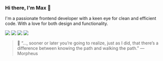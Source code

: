 ### Hi there, I'm Max 🤙

I'm a passionate frontend developer with a keen eye for clean and efficient code.
With a love for both design and functionality.


![](https://img.shields.io/badge/Code-React-informational?style=for-the-badge&logo=react&logoColor=white&color=FDBA74)
![](https://img.shields.io/badge/Code-Typescript-informational?style=for-the-badge&logo=typescript&logoColor=white&color=FDBA74)
![](https://img.shields.io/badge/Code-Jest-informational?style=for-the-badge&logo=jest&logoColor=white&color=FDBA74)
![](https://img.shields.io/badge/Code-Tailwindcss-informational?style=for-the-badge&logo=tailwindcss&logoColor=white&color=FDBA74)

> 💭 “..., sooner or later you’re going to realize, just as I did, that there’s a difference between knowing the path and walking the path.” ― Morpheus

